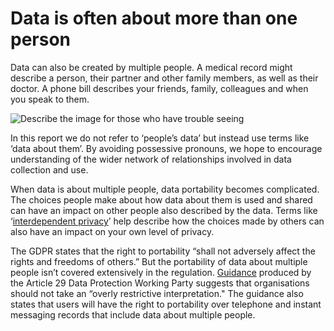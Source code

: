 # Data is often about more than one person

Data can also be created by multiple people. A medical record might describe a person, their partner and other family members, as well as their doctor. A phone bill describes your friends, family, colleagues and when you speak to them.

![Describe the image for those who have trouble seeing](http://s3-eu-west-1.amazonaws.com/projectsbyif.com/longform/dataportability.projectsbyif.com/phone-bill.jpg)

In this report we do not refer to ‘people’s data’ but instead use terms like ‘data about them’. By avoiding possessive pronouns, we hope to encourage understanding of the wider network of relationships involved in data collection and use. 

When data is about multiple people, data portability becomes complicated. The choices people make about how data about them is used and shared can have an impact on other people also described by the data. Terms like ‘[interdependent privacy](https://fc13.ifca.ai/proc/10-1.pdf)’ help describe how the choices made by others can also have an impact on your own level of privacy.

The GDPR states that the right to portability “shall not adversely affect the rights and freedoms of others.” But the portability of data about multiple people isn’t covered extensively in the regulation. [Guidance](https://ec.europa.eu/newsroom/document.cfm?doc_id=44099) produced by the Article 29 Data Protection Working Party suggests that organisations should not take an “overly restrictive interpretation." The guidance also states that users will have the right to portability over telephone and instant messaging records that include data about multiple people.